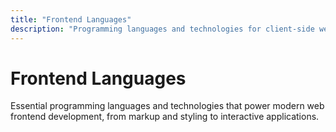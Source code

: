 ```yaml
---
title: "Frontend Languages"
description: "Programming languages and technologies for client-side web development and user interface creation"
---
```


# Frontend Languages

Essential programming languages and technologies that power modern web frontend development, from markup and styling to interactive applications.